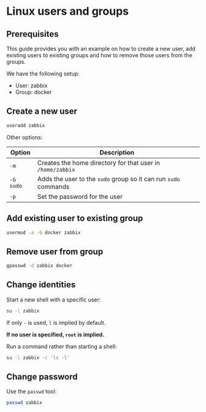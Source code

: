# Linux users and groups

## Prerequisites

This guide provides you with an example on how to create a new user, add existing users to existing groups and how to remove those users from the groups.

We have the following setup:

* User: zabbix
* Group: docker

## Create a new user

```bash
useradd zabbix
```

Other options:

|Option|Description|
|---|---|
|`-m`|Creates the home directory for that user in `/home/zabbix`|
|`-G sudo`|Adds the user to the `sudo` group so it can run `sudo` commands|
|`-p`|Set the password for the user|

## Add existing user to existing group

```bash
usermod -a -G docker zabbix
```

## Remove user from group

```bash
gpasswd -d zabbix docker
```

## Change identities

Start a new shell with a specific user:

```bash
su -l zabbix
```

If only `-` is used, `l` is implied by default.

**If no user is specified, `root` is implied.**

Run a command rather than starting a shell:

```bash
su -l zabbix -c 'ls -l'
```

## Change password

Use the `passwd` tool:

```bash
passwd zabbix
```
